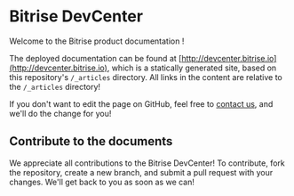 # Bitrise DevCenter

Welcome to the Bitrise product documentation ! 

The deployed documentation can be found at [http://devcenter.bitrise.io](http://devcenter.bitrise.io), which is a statically generated site, based on this repository's `/_articles` directory. All links in the content are relative to the `/_articles` directory!

If you don't want to edit the page on GitHub, feel free to [contact us](https://www.bitrise.io/contact), and we'll do the change for you!

## Contribute to the documents

We appreciate all contributions to the Bitrise DevCenter! To contribute, fork the repository, create a new branch, and submit a pull request with your changes. We'll get back to you as soon as we can! 
